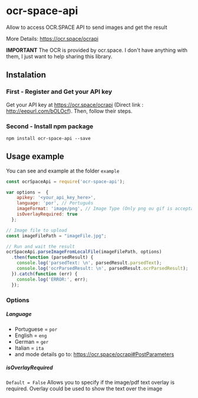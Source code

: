 # ocr-space-api
Allow to access OCR.SPACE API to send images and get the result

More Details: https://ocr.space/ocrapi

**IMPORTANT** The OCR is provided by ocr.space. I don't have anything with them, I just want to help sharing this library.

## Instalation

### First - Register and Get your API key

Get your API key at https://ocr.space/ocrapi (Direct link : http://eepurl.com/bOLOcf). Then, follow their steps.

### Second - Install npm package

```console
npm install ocr-space-api --save
```

## Usage example

You can see and example at the folder `example`

```javascript
const ocrSpaceApi = require('ocr-space-api');

var options =  { 
    apikey: '<your_api_key_here>',
    language: 'por', // Português
    imageFormat: 'image/png', // Image Type (Only png ou gif is acceptable at the moment i wrote this)
    isOverlayRequired: true
  };

// Image file to upload
const imageFilePath = "imageFile.jpg";

// Run and wait the result
ocrSpaceApi.parseImageFromLocalFile(imageFilePath, options)
  .then(function (parsedResult) {
    console.log('parsedText: \n', parsedResult.parsedText);
    console.log('ocrParsedResult: \n', parsedResult.ocrParsedResult);
  }).catch(function (err) {
    console.log('ERROR:', err);
  });

```

### Options

##### Language
  * Portuguese = `por`
  * English = `eng`
  * German = `ger`
  * Italian = `ita`
  * and mode details go to: https://ocr.space/ocrapi#PostParameters

##### isOverlayRequired

`Default = False`
Allows you to specify if the image/pdf text overlay is required. Overlay could be used to show the text over the image


